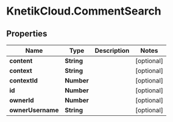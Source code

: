 # KnetikCloud.CommentSearch

## Properties
Name | Type | Description | Notes
------------ | ------------- | ------------- | -------------
**content** | **String** |  | [optional] 
**context** | **String** |  | [optional] 
**contextId** | **Number** |  | [optional] 
**id** | **Number** |  | [optional] 
**ownerId** | **Number** |  | [optional] 
**ownerUsername** | **String** |  | [optional] 


